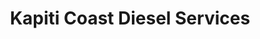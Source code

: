---
title: "Kapiti Coast Diesel Services"
url: /paraparaumu/kapiti-coast-diesel-services/
shop: car repair
---